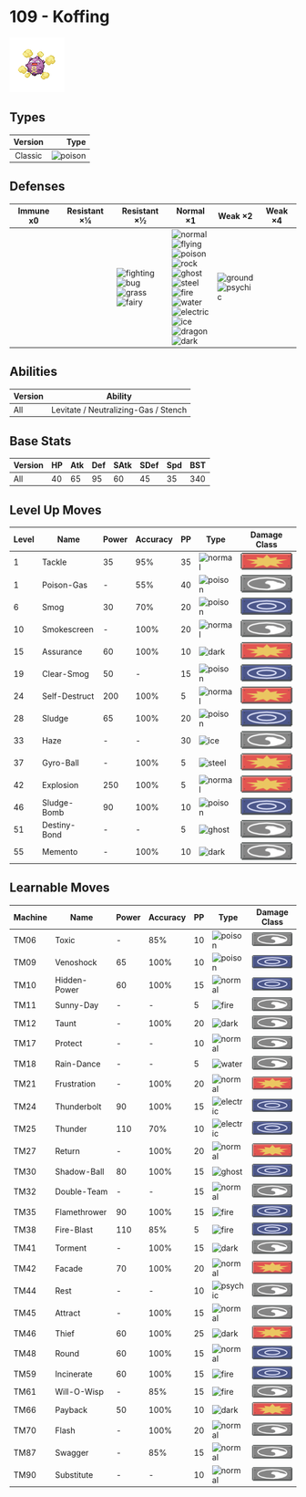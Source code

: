 # 109 - Koffing

![koffing](../img/pokemon/109.png)

## Types

| Version | Type                               |
| :-----: | ---------------------------------: |
| Classic | ![poison](../img/types/poison.png) |

## Defenses

| Immune x0 | Resistant ×¼ | Resistant ×½                                                                                                                                      | Normal ×1                                                                                                                                                                                                                                                                                                                                                                                                                                                   | Weak ×2                                                                     | Weak ×4 |
| --------- | ------------ | ------------------------------------------------------------------------------------------------------------------------------------------------- | ----------------------------------------------------------------------------------------------------------------------------------------------------------------------------------------------------------------------------------------------------------------------------------------------------------------------------------------------------------------------------------------------------------------------------------------------------------- | --------------------------------------------------------------------------- | ------- |
|           |              | ![fighting](../img/types/fighting.png)<br/>![bug](../img/types/bug.png)<br/>![grass](../img/types/grass.png)<br/>![fairy](../img/types/fairy.png) | ![normal](../img/types/normal.png)<br/>![flying](../img/types/flying.png)<br/>![poison](../img/types/poison.png)<br/>![rock](../img/types/rock.png)<br/>![ghost](../img/types/ghost.png)<br/>![steel](../img/types/steel.png)<br/>![fire](../img/types/fire.png)<br/>![water](../img/types/water.png)<br/>![electric](../img/types/electric.png)<br/>![ice](../img/types/ice.png)<br/>![dragon](../img/types/dragon.png)<br/>![dark](../img/types/dark.png) | ![ground](../img/types/ground.png)<br/>![psychic](../img/types/psychic.png) |         |

## Abilities

| Version | Ability                              |
| ------- | ------------------------------------ |
| All     | Levitate / Neutralizing-Gas / Stench |

## Base Stats

| Version | HP | Atk | Def | SAtk | SDef | Spd | BST |
| ------- | -- | --- | --- | ---- | ---- | --- | --- |
| All     | 40 | 65  | 95  | 60   | 45   | 35  | 340 |

## Level Up Moves

| Level | Name          | Power | Accuracy | PP | Type                               | Damage Class                           |
| ----- | ------------- | ----- | -------- | -- | ---------------------------------- | -------------------------------------- |
| 1     | Tackle        | 35    | 95%      | 35 | ![normal](../img/types/normal.png) | ![physical](../img/types/physical.png) |
| 1     | Poison-Gas    | -     | 55%      | 40 | ![poison](../img/types/poison.png) | ![status](../img/types/status.png)     |
| 6     | Smog          | 30    | 70%      | 20 | ![poison](../img/types/poison.png) | ![special](../img/types/special.png)   |
| 10    | Smokescreen   | -     | 100%     | 20 | ![normal](../img/types/normal.png) | ![status](../img/types/status.png)     |
| 15    | Assurance     | 60    | 100%     | 10 | ![dark](../img/types/dark.png)     | ![physical](../img/types/physical.png) |
| 19    | Clear-Smog    | 50    | -        | 15 | ![poison](../img/types/poison.png) | ![special](../img/types/special.png)   |
| 24    | Self-Destruct | 200   | 100%     | 5  | ![normal](../img/types/normal.png) | ![physical](../img/types/physical.png) |
| 28    | Sludge        | 65    | 100%     | 20 | ![poison](../img/types/poison.png) | ![special](../img/types/special.png)   |
| 33    | Haze          | -     | -        | 30 | ![ice](../img/types/ice.png)       | ![status](../img/types/status.png)     |
| 37    | Gyro-Ball     | -     | 100%     | 5  | ![steel](../img/types/steel.png)   | ![physical](../img/types/physical.png) |
| 42    | Explosion     | 250   | 100%     | 5  | ![normal](../img/types/normal.png) | ![physical](../img/types/physical.png) |
| 46    | Sludge-Bomb   | 90    | 100%     | 10 | ![poison](../img/types/poison.png) | ![special](../img/types/special.png)   |
| 51    | Destiny-Bond  | -     | -        | 5  | ![ghost](../img/types/ghost.png)   | ![status](../img/types/status.png)     |
| 55    | Memento       | -     | 100%     | 10 | ![dark](../img/types/dark.png)     | ![status](../img/types/status.png)     |

## Learnable Moves

| Machine | Name         | Power | Accuracy | PP | Type                                   | Damage Class                           |
| ------- | ------------ | ----- | -------- | -- | -------------------------------------- | -------------------------------------- |
| TM06    | Toxic        | -     | 85%      | 10 | ![poison](../img/types/poison.png)     | ![status](../img/types/status.png)     |
| TM09    | Venoshock    | 65    | 100%     | 10 | ![poison](../img/types/poison.png)     | ![special](../img/types/special.png)   |
| TM10    | Hidden-Power | 60    | 100%     | 15 | ![normal](../img/types/normal.png)     | ![special](../img/types/special.png)   |
| TM11    | Sunny-Day    | -     | -        | 5  | ![fire](../img/types/fire.png)         | ![status](../img/types/status.png)     |
| TM12    | Taunt        | -     | 100%     | 20 | ![dark](../img/types/dark.png)         | ![status](../img/types/status.png)     |
| TM17    | Protect      | -     | -        | 10 | ![normal](../img/types/normal.png)     | ![status](../img/types/status.png)     |
| TM18    | Rain-Dance   | -     | -        | 5  | ![water](../img/types/water.png)       | ![status](../img/types/status.png)     |
| TM21    | Frustration  | -     | 100%     | 20 | ![normal](../img/types/normal.png)     | ![physical](../img/types/physical.png) |
| TM24    | Thunderbolt  | 90    | 100%     | 15 | ![electric](../img/types/electric.png) | ![special](../img/types/special.png)   |
| TM25    | Thunder      | 110   | 70%      | 10 | ![electric](../img/types/electric.png) | ![special](../img/types/special.png)   |
| TM27    | Return       | -     | 100%     | 20 | ![normal](../img/types/normal.png)     | ![physical](../img/types/physical.png) |
| TM30    | Shadow-Ball  | 80    | 100%     | 15 | ![ghost](../img/types/ghost.png)       | ![special](../img/types/special.png)   |
| TM32    | Double-Team  | -     | -        | 15 | ![normal](../img/types/normal.png)     | ![status](../img/types/status.png)     |
| TM35    | Flamethrower | 90    | 100%     | 15 | ![fire](../img/types/fire.png)         | ![special](../img/types/special.png)   |
| TM38    | Fire-Blast   | 110   | 85%      | 5  | ![fire](../img/types/fire.png)         | ![special](../img/types/special.png)   |
| TM41    | Torment      | -     | 100%     | 15 | ![dark](../img/types/dark.png)         | ![status](../img/types/status.png)     |
| TM42    | Facade       | 70    | 100%     | 20 | ![normal](../img/types/normal.png)     | ![physical](../img/types/physical.png) |
| TM44    | Rest         | -     | -        | 10 | ![psychic](../img/types/psychic.png)   | ![status](../img/types/status.png)     |
| TM45    | Attract      | -     | 100%     | 15 | ![normal](../img/types/normal.png)     | ![status](../img/types/status.png)     |
| TM46    | Thief        | 60    | 100%     | 25 | ![dark](../img/types/dark.png)         | ![physical](../img/types/physical.png) |
| TM48    | Round        | 60    | 100%     | 15 | ![normal](../img/types/normal.png)     | ![special](../img/types/special.png)   |
| TM59    | Incinerate   | 60    | 100%     | 15 | ![fire](../img/types/fire.png)         | ![special](../img/types/special.png)   |
| TM61    | Will-O-Wisp  | -     | 85%      | 15 | ![fire](../img/types/fire.png)         | ![status](../img/types/status.png)     |
| TM66    | Payback      | 50    | 100%     | 10 | ![dark](../img/types/dark.png)         | ![physical](../img/types/physical.png) |
| TM70    | Flash        | -     | 100%     | 20 | ![normal](../img/types/normal.png)     | ![status](../img/types/status.png)     |
| TM87    | Swagger      | -     | 85%      | 15 | ![normal](../img/types/normal.png)     | ![status](../img/types/status.png)     |
| TM90    | Substitute   | -     | -        | 10 | ![normal](../img/types/normal.png)     | ![status](../img/types/status.png)     |